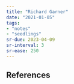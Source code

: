```yaml
---
title: "Richard Garner"
date: "2021-01-05"
tags:
- "notes"
- "seedlings"
sr-due: 2023-04-09
sr-interval: 3
sr-ease: 250
---
```




## References


